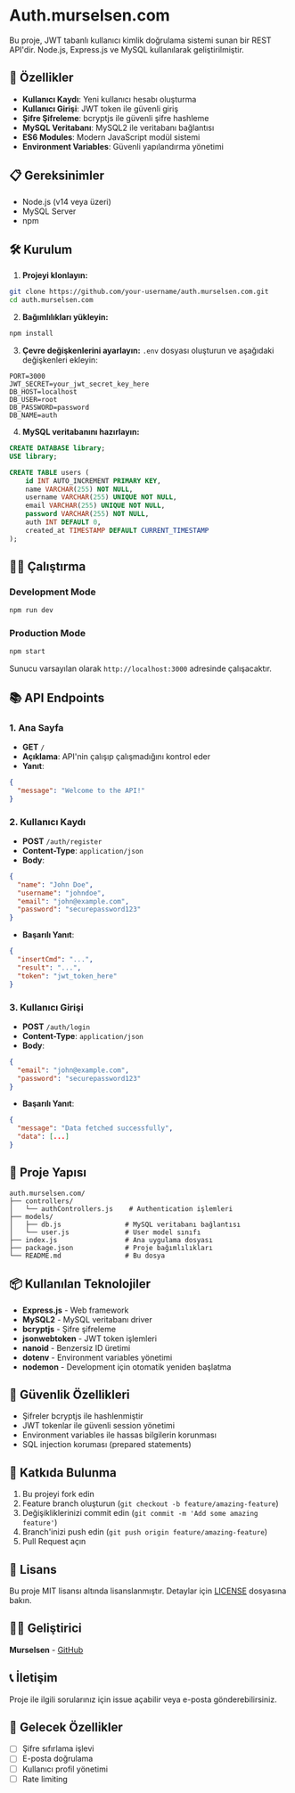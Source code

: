 # Auth.murselsen.com

Bu proje, JWT tabanlı kullanıcı kimlik doğrulama sistemi sunan bir REST API'dir. Node.js, Express.js ve MySQL kullanılarak geliştirilmiştir.

## 🚀 Özellikler

- **Kullanıcı Kaydı**: Yeni kullanıcı hesabı oluşturma
- **Kullanıcı Girişi**: JWT token ile güvenli giriş
- **Şifre Şifreleme**: bcryptjs ile güvenli şifre hashleme
- **MySQL Veritabanı**: MySQL2 ile veritabanı bağlantısı
- **ES6 Modules**: Modern JavaScript modül sistemi
- **Environment Variables**: Güvenli yapılandırma yönetimi

## 📋 Gereksinimler

- Node.js (v14 veya üzeri)
- MySQL Server
- npm

## 🛠️ Kurulum

1. **Projeyi klonlayın:**

```bash
git clone https://github.com/your-username/auth.murselsen.com.git
cd auth.murselsen.com
```

2. **Bağımlılıkları yükleyin:**

```bash
npm install
```

3. **Çevre değişkenlerini ayarlayın:**
   `.env` dosyası oluşturun ve aşağıdaki değişkenleri ekleyin:

```env
PORT=3000
JWT_SECRET=your_jwt_secret_key_here
DB_HOST=localhost
DB_USER=root
DB_PASSWORD=password
DB_NAME=auth
```

4. **MySQL veritabanını hazırlayın:**

```sql
CREATE DATABASE library;
USE library;

CREATE TABLE users (
    id INT AUTO_INCREMENT PRIMARY KEY,
    name VARCHAR(255) NOT NULL,
    username VARCHAR(255) UNIQUE NOT NULL,
    email VARCHAR(255) UNIQUE NOT NULL,
    password VARCHAR(255) NOT NULL,
    auth INT DEFAULT 0,
    created_at TIMESTAMP DEFAULT CURRENT_TIMESTAMP
);
```

## 🏃‍♂️ Çalıştırma

### Development Mode

```bash
npm run dev
```

### Production Mode

```bash
npm start
```

Sunucu varsayılan olarak `http://localhost:3000` adresinde çalışacaktır.

## 📚 API Endpoints

### 1. Ana Sayfa

- **GET** `/`
- **Açıklama**: API'nin çalışıp çalışmadığını kontrol eder
- **Yanıt**:

```json
{
  "message": "Welcome to the API!"
}
```

### 2. Kullanıcı Kaydı

- **POST** `/auth/register`
- **Content-Type**: `application/json`
- **Body**:

```json
{
  "name": "John Doe",
  "username": "johndoe",
  "email": "john@example.com",
  "password": "securepassword123"
}
```

- **Başarılı Yanıt**:

```json
{
  "insertCmd": "...",
  "result": "...",
  "token": "jwt_token_here"
}
```

### 3. Kullanıcı Girişi

- **POST** `/auth/login`
- **Content-Type**: `application/json`
- **Body**:

```json
{
  "email": "john@example.com",
  "password": "securepassword123"
}
```

- **Başarılı Yanıt**:

```json
{
  "message": "Data fetched successfully",
  "data": [...]
}
```

## 🔧 Proje Yapısı

```
auth.murselsen.com/
├── controllers/
│   └── authControllers.js    # Authentication işlemleri
├── models/
│   ├── db.js                # MySQL veritabanı bağlantısı
│   └── user.js              # User model sınıfı
├── index.js                 # Ana uygulama dosyası
├── package.json             # Proje bağımlılıkları
└── README.md                # Bu dosya
```

## 📦 Kullanılan Teknolojiler

- **Express.js** - Web framework
- **MySQL2** - MySQL veritabanı driver
- **bcryptjs** - Şifre şifreleme
- **jsonwebtoken** - JWT token işlemleri
- **nanoid** - Benzersiz ID üretimi
- **dotenv** - Environment variables yönetimi
- **nodemon** - Development için otomatik yeniden başlatma

## 🔐 Güvenlik Özellikleri

- Şifreler bcryptjs ile hashlenmiştir
- JWT tokenlar ile güvenli session yönetimi
- Environment variables ile hassas bilgilerin korunması
- SQL injection koruması (prepared statements)

## 🤝 Katkıda Bulunma

1. Bu projeyi fork edin
2. Feature branch oluşturun (`git checkout -b feature/amazing-feature`)
3. Değişikliklerinizi commit edin (`git commit -m 'Add some amazing feature'`)
4. Branch'inizi push edin (`git push origin feature/amazing-feature`)
5. Pull Request açın

## 📄 Lisans

Bu proje MIT lisansı altında lisanslanmıştır. Detaylar için [LICENSE](LICENSE) dosyasına bakın.

## 👨‍💻 Geliştirici

**Murselsen** - [GitHub](https://github.com/murselsen)

## 📞 İletişim

Proje ile ilgili sorularınız için issue açabilir veya e-posta gönderebilirsiniz.

## 🚧 Gelecek Özellikler

- [ ] Şifre sıfırlama işlevi
- [ ] E-posta doğrulama
- [ ] Kullanıcı profil yönetimi
- [ ] Rate limiting
